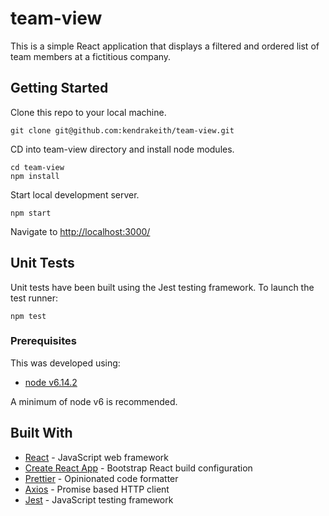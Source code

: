 # team-view

This is a simple React application that displays a filtered and ordered list of team members at a fictitious company.

## Getting Started

Clone this repo to your local machine.

```
git clone git@github.com:kendrakeith/team-view.git
```

CD into team-view directory and install node modules.

```
cd team-view
npm install
```

Start local development server.

```
npm start
```

Navigate to [http://localhost:3000/](http://localhost:3000/)

## Unit Tests

Unit tests have been built using the Jest testing framework. To launch the test runner:

```
npm test
```

### Prerequisites

This was developed using:

* [node v6.14.2](https://nodejs.org/en/)

A minimum of node v6 is recommended.

## Built With

* [React](https://github.com/facebook/react) - JavaScript web framework
* [Create React App](https://github.com/facebook/create-react-app) - Bootstrap React build configuration
* [Prettier](https://github.com/prettier/prettier) - Opinionated code formatter
* [Axios](https://github.com/axios/axios) - Promise based HTTP client
* [Jest](https://github.com/facebook/jest) - JavaScript testing framework
